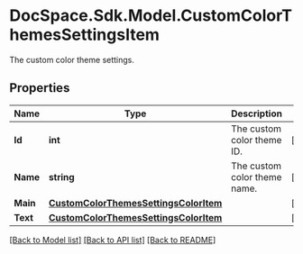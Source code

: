 # DocSpace.Sdk.Model.CustomColorThemesSettingsItem
The custom color theme settings.

## Properties

Name | Type | Description | Notes
------------ | ------------- | ------------- | -------------
**Id** | **int** | The custom color theme ID. | [optional] 
**Name** | **string** | The custom color theme name. | [optional] 
**Main** | [**CustomColorThemesSettingsColorItem**](CustomColorThemesSettingsColorItem.md) |  | [optional] 
**Text** | [**CustomColorThemesSettingsColorItem**](CustomColorThemesSettingsColorItem.md) |  | [optional] 

[[Back to Model list]](../README.md#documentation-for-models) [[Back to API list]](../README.md#documentation-for-api-endpoints) [[Back to README]](../README.md)

